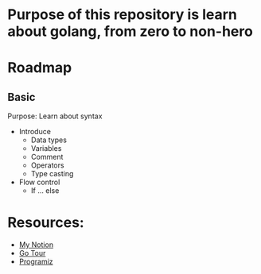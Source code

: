 # Purpose of this repository is learn about golang, from zero to non-hero

# Roadmap

## Basic

Purpose: Learn about syntax

- Introduce
  - Data types
  - Variables
  - Comment
  - Operators
  - Type casting
- Flow control
  - If ... else

# Resources:

- [My Notion](https://ducvui2003.notion.site/Go-1d304e5782c18032ad4af03d54ccfa45?pvs=74)
- [Go Tour](https://go.dev/tour/basics)
- [Programiz](https://www.programiz.com/golang/getting-started)
